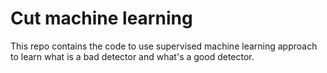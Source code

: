 # Cut machine learning
This repo contains the code to use supervised machine learning approach to learn what is a bad detector and what's a good detector.
